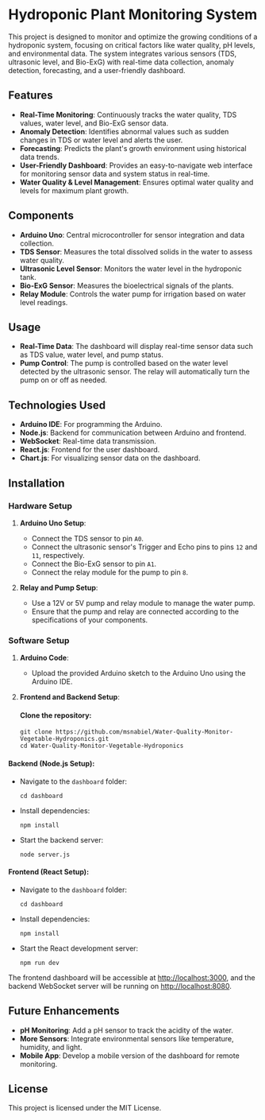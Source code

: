# Hydroponic Plant Monitoring System

This project is designed to monitor and optimize the growing conditions of a hydroponic system, focusing on critical factors like water quality, pH levels, and environmental data. The system integrates various sensors (TDS, ultrasonic level, and Bio-ExG) with real-time data collection, anomaly detection, forecasting, and a user-friendly dashboard.

## Features

- **Real-Time Monitoring**: Continuously tracks the water quality, TDS values, water level, and Bio-ExG sensor data.
- **Anomaly Detection**: Identifies abnormal values such as sudden changes in TDS or water level and alerts the user.
- **Forecasting**: Predicts the plant's growth environment using historical data trends.
- **User-Friendly Dashboard**: Provides an easy-to-navigate web interface for monitoring sensor data and system status in real-time.
- **Water Quality & Level Management**: Ensures optimal water quality and levels for maximum plant growth.

## Components

- **Arduino Uno**: Central microcontroller for sensor integration and data collection.
- **TDS Sensor**: Measures the total dissolved solids in the water to assess water quality.
- **Ultrasonic Level Sensor**: Monitors the water level in the hydroponic tank.
- **Bio-ExG Sensor**: Measures the bioelectrical signals of the plants.
- **Relay Module**: Controls the water pump for irrigation based on water level readings.
## Usage

- **Real-Time Data**: The dashboard will display real-time sensor data such as TDS value, water level, and pump status.
- **Pump Control**: The pump is controlled based on the water level detected by the ultrasonic sensor. The relay will automatically turn the pump on or off as needed.

## Technologies Used

- **Arduino IDE**: For programming the Arduino.
- **Node.js**: Backend for communication between Arduino and frontend.
- **WebSocket**: Real-time data transmission.
- **React.js**: Frontend for the user dashboard.
- **Chart.js**: For visualizing sensor data on the dashboard.


## Installation

### Hardware Setup

1. **Arduino Uno Setup**:
   - Connect the TDS sensor to pin `A0`.
   - Connect the ultrasonic sensor's Trigger and Echo pins to pins `12` and `11`, respectively.
   - Connect the Bio-ExG sensor to pin `A1`.
   - Connect the relay module for the pump to pin `8`.

2. **Relay and Pump Setup**:
   - Use a 12V or 5V pump and relay module to manage the water pump.
   - Ensure that the pump and relay are connected according to the specifications of your components.

### Software Setup

1. **Arduino Code**: 
   - Upload the provided Arduino sketch to the Arduino Uno using the Arduino IDE.
   
2. **Frontend and Backend Setup**:
   
   #### Clone the repository: 
   ```
   git clone https://github.com/msnabiel/Water-Quality-Monitor-Vegetable-Hydroponics.git
   cd Water-Quality-Monitor-Vegetable-Hydroponics
   ```

#### Backend (Node.js Setup):

- Navigate to the `dashboard` folder:

  ```
  cd dashboard
  ```

- Install dependencies:

  ```
  npm install
  ```

- Start the backend server:

  ```
  node server.js
  ```

#### Frontend (React Setup):

- Navigate to the `dashboard` folder:

  ```
  cd dashboard
  ```

- Install dependencies:

  ```
  npm install
  ```

- Start the React development server:

  ```
  npm run dev
  ```

The frontend dashboard will be accessible at [http://localhost:3000](http://localhost:3000), and the backend WebSocket server will be running on [http://localhost:8080](http://localhost:8080).
## Future Enhancements

- **pH Monitoring**: Add a pH sensor to track the acidity of the water.
- **More Sensors**: Integrate environmental sensors like temperature, humidity, and light.
- **Mobile App**: Develop a mobile version of the dashboard for remote monitoring.

## License

This project is licensed under the MIT License.

